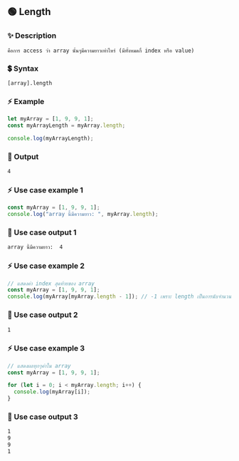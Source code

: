## 🟢 Length
### ✨ Description
```
คือการ access ว่า array นั้นๆมีความยาวเท่าไหร่ (มีทั้งหมดกี่ index หรือ value)
```
### 💲 Syntax
```
[array].length
```
### ⚡ Example
```JavaScript
let myArray = [1, 9, 9, 1];
const myArrayLength = myArray.length;

console.log(myArrayLength);
```
### 🟰 Output
```bash
4
```
### ⚡ Use case example 1
```JavaScript
const myArray = [1, 9, 9, 1];
console.log("array นี้มีความยาว: ", myArray.length);
```
### 🟰 Use case output 1
```bash
array นี้มีความยาว:  4
```
### ⚡ Use case example 2
```JavaScript
// แสดงค่า index สุดท้ายของ array
const myArray = [1, 9, 9, 1];
console.log(myArray[myArray.length - 1]); // -1 เพราะ length เป็นการนับจำนวน (เริ่มที่ 1) ไม่ใช่ การนับ index (เริ่มที่ 0)
```
### 🟰 Use case output 2
```bash
1
```
### ⚡ Use case example 3
```JavaScript
// แสดงผลทุกๆค่าใน array
const myArray = [1, 9, 9, 1];

for (let i = 0; i < myArray.length; i++) {
  console.log(myArray[i]);
}
```
### 🟰 Use case output 3
```bash
1
9
9
1
```